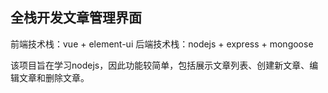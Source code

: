 ## 全栈开发文章管理界面

前端技术栈：vue + element-ui  后端技术栈：nodejs + express + mongoose

该项目旨在学习nodejs，因此功能较简单，包括展示文章列表、创建新文章、编辑文章和删除文章。
